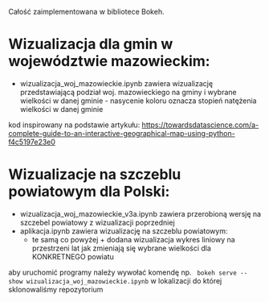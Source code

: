 Całość zaimplementowana w bibliotece Bokeh.

# Wizualizacja dla gmin w województwie mazowieckim:

- wizualizacja_woj_mazowieckie.ipynb zawiera wizualizację przedstawiającą podział woj. mazowieckiego na gminy i wybrane wielkości w danej gminie - nasycenie koloru oznacza stopień natężenia wielkości w danej gminie

kod inspirowany na podstawie artykułu: https://towardsdatascience.com/a-complete-guide-to-an-interactive-geographical-map-using-python-f4c5197e23e0


# Wizualizacje na szczeblu powiatowym dla Polski:

- wizualizacja_woj_mazowieckie_v3a.ipynb zawiera przerobioną wersję na szczebel powiatowy z wizualizacji poprzedniej
- aplikacja.ipynb zawiera wizualizację na szczeblu powiatowym:
    * te samą co powyżej + dodana wizualizacja wykres liniowy na przestrzeni lat jak zmieniają się wybrane wielkości dla KONKRETNEGO powiatu


aby uruchomić programy należy wywołać komendę np.
` bokeh serve --show wizualizacja_woj_mazowieckie.ipynb` 
w lokalizacji do której sklonowaliśmy repozytorium

